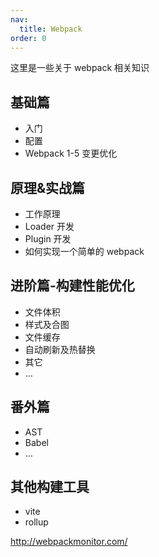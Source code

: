 ```yaml
---
nav:
  title: Webpack
order: 0
---
```


这里是一些关于 webpack 相关知识

## 基础篇

- 入门
- 配置
- Webpack 1-5 变更优化

## 原理&实战篇

- 工作原理
- Loader 开发
- Plugin 开发
- 如何实现一个简单的 webpack

## 进阶篇-构建性能优化

- 文件体积
- 样式及合图
- 文件缓存
- 自动刷新及热替换
- 其它
- ...

## 番外篇

- AST
- Babel
- ...

## 其他构建工具

- vite
- rollup

http://webpackmonitor.com/
